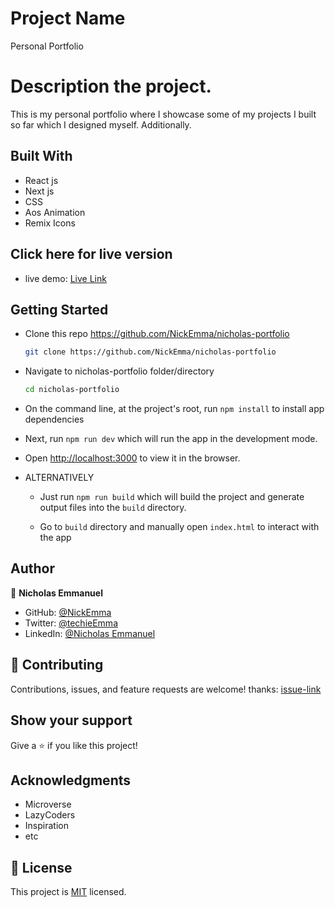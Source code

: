 # Project Name

Personal Portfolio

# Description the project.

This is my personal portfolio where I showcase some of my projects I built so far which I designed myself. Additionally.

## Built With

- React js
- Next js
- CSS
- Aos Animation
- Remix Icons

## Click here for live version

- live demo: [Live Link](https://nicholas-portfolio-j74o7c6qv-nickemma.vercel.app/)

## Getting Started

- Clone this repo <https://github.com/NickEmma/nicholas-portfolio>

  ```bash
  git clone https://github.com/NickEmma/nicholas-portfolio
  ```

- Navigate to nicholas-portfolio folder/directory

  ```bash
  cd nicholas-portfolio
  ```

- On the command line, at the project's root, run `npm install` to install app dependencies

- Next, run `npm run dev` which will run the app in the development mode.

- Open [http://localhost:3000](http://localhost:3000) to view it in the browser.

- ALTERNATIVELY

  - Just run `npm run build` which will build the project and generate output files into the `build` directory.

  - Go to `build` directory and manually open `index.html` to interact with the app

## Author

👤 **Nicholas Emmanuel**

- GitHub: [@NickEmma](https://github.com/NickEmma)
- Twitter: [@techieEmma](https://twitter.com/techieEmma)
- LinkedIn: [@Nicholas Emmanuel](https://www.linkedin.com/in/techieemma/)

## 🤝 Contributing

Contributions, issues, and feature requests are welcome!
thanks: [issue-link](https://github.com/NickEmma/nicholas-portfolio/issues)

## Show your support

Give a ⭐️ if you like this project!

## Acknowledgments

- Microverse
- LazyCoders
- Inspiration
- etc

## 📝 License

This project is [MIT](./LICENSE) licensed.

